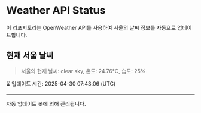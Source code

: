 
# Weather API Status

이 리포지토리는 OpenWeather API를 사용하여 서울의 날씨 정보를 자동으로 업데이트합니다.

## 현재 서울 날씨
> 서울의 현재 날씨: clear sky, 온도: 24.76°C, 습도: 25%

⏳ 업데이트 시간: 2025-04-30 07:43:06 (UTC)

---
자동 업데이트 봇에 의해 관리됩니다.
